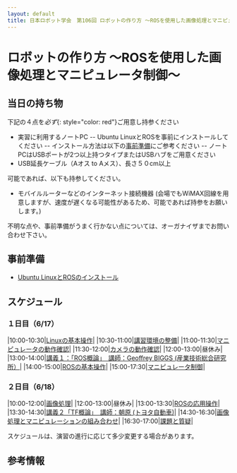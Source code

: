 ```yaml
---
layout: default
title: 日本ロボット学会　第106回 ロボットの作り方 ～ROSを使用した画像処理とマニピュレータ制御～
---
```


# ロボットの作り方 ～ROSを使用した画像処理とマニピュレータ制御～

## 当日の持ち物

下記の４点を*必ず*{: style="color: red"}ご用意し持参ください

- 実習に利用するノートPC
-- Ubuntu LinuxとROSを事前にインストールしてください
-- インストール方法は以下の[事前準備](#事前準備)にご参考ください
-- ノートPCはUSBポートが2つ以上持つタイプまたはUSBハブをご用意ください
- USB延長ケーブル（Aオス to Aメス）、長さ５０cm以上

可能であれば、以下も持参してください。

- モバイルルーターなどのインターネット接続機器 (会場でもWiMAX回線を用意しますが、速度が遅くなる可能性があるため、可能であれば持参をお願いします。)

不明な点や、事前準備がうまく行かない点については、オーガナイザまでお問い合わせ下さい。

## 事前準備

- [Ubuntu LinuxとROSのインストール](/linux_and_ros_install.html)

## スケジュール

### １日目（6/17）

|10:00-10:30|[Linuxの基本操作](/linux_basics.html)|
|10:30-11:00|[講習環境の整備]()|
|11:00-11:30|[マニピュレータの動作確認](manipulator_check.html)|
|11:30-12:00|[カメラの動作確認]()|
|12:00-13:00|昼休み|
|13:00-14:00|[講義１：「ROS概論」　講師：Geoffrey BIGGS (産業技術総合研究所）]()|
|14:00-15:00|[ROSの基本操作](ros_basics.html)|
|15:00-17:30|[マニピュレータ制御](manipulators_and_moveit.html)|

### ２日目（6/18）

|10:00-12:00|[画像処理]()|
|12:00-13:00|昼休み|
|13:00-13:30|[ROSの応用操作]()|
|13:30-14:30|[講義２「TF概論」　講師：朝原 (トヨタ自動車)]()|
|14:30-16:30|[画像処理とマニピュレーションの組み合わせ]()|
|16:30-17:00|[課題と質疑]()|

スケジュールは、演習の進行に応じて多少変更する場合があります。

## 参考情報
